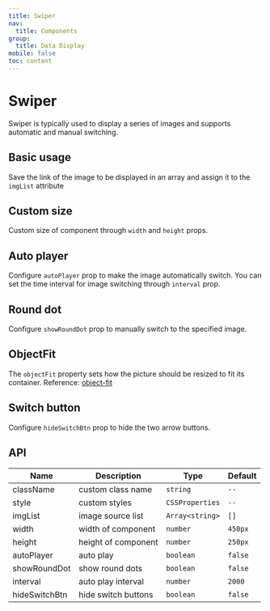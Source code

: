 ```yaml
---
title: Swiper
nav:
  title: Components
group:
  title: Data Display
mobile: false
toc: content
---
```


# Swiper

Swiper is typically used to display a series of images and supports automatic and manual switching.

## Basic usage

Save the link of the image to be displayed in an array and assign it to the `imgList` attribute

<code src="./demos/index1.tsx"></code>

## Custom size

Custom size of component through `width` and `height` props.

<code src="./demos/index2.tsx"></code>

## Auto player

Configure `autoPlayer` prop to make the image automatically switch. You can set the time interval for image switching through `interval` prop.

<code src="./demos/index3.tsx"></code>

## Round dot

Configure `showRoundDot` prop to manually switch to the specified image.

<code src="./demos/index4.tsx"></code>

## ObjectFit

The `objectFit` property sets how the picture should be resized to fit its container. Reference: [object-fit](https://developer.mozilla.org/en-US/docs/Web/CSS/object-fit)

<code src="./demos/index5.tsx"></code>

## Switch button

Configure `hideSwitchBtn` prop to hide the two arrow buttons.

<code src="./demos/index6.tsx"></code>

## API

| Name          | Description         | Type            | Default |
| ------------- | ------------------- | --------------- | ------- |
| className     | custom class name   | `string`        | `--`    |
| style         | custom styles       | `CSSProperties` | `--`    |
| imgList       | image source list   | `Array<string>` | `[]`    |
| width         | width of component  | `number`        | `450px` |
| height        | height of component | `number`        | `250px` |
| autoPlayer    | auto play           | `boolean`       | `false` |
| showRoundDot  | show round dots     | `boolean`       | `false` |
| interval      | auto play interval  | `number`        | `2000`  |
| hideSwitchBtn | hide switch buttons | `boolean`       | `false` |
